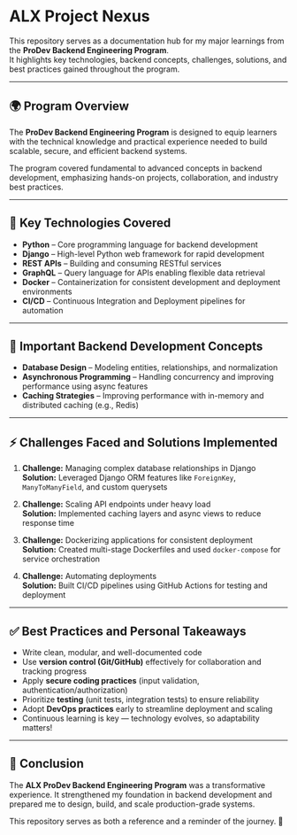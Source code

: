 # ALX Project Nexus

This repository serves as a documentation hub for my major learnings from the **ProDev Backend Engineering Program**.  
It highlights key technologies, backend concepts, challenges, solutions, and best practices gained throughout the program.  

---

## 🌍 Program Overview
The **ProDev Backend Engineering Program** is designed to equip learners with the technical knowledge and practical experience needed to build scalable, secure, and efficient backend systems.  

The program covered fundamental to advanced concepts in backend development, emphasizing hands-on projects, collaboration, and industry best practices.  

---

## 🚀 Key Technologies Covered
- **Python** – Core programming language for backend development  
- **Django** – High-level Python web framework for rapid development  
- **REST APIs** – Building and consuming RESTful services  
- **GraphQL** – Query language for APIs enabling flexible data retrieval  
- **Docker** – Containerization for consistent development and deployment environments  
- **CI/CD** – Continuous Integration and Deployment pipelines for automation  

---

## 🧩 Important Backend Development Concepts
- **Database Design** – Modeling entities, relationships, and normalization  
- **Asynchronous Programming** – Handling concurrency and improving performance using async features  
- **Caching Strategies** – Improving performance with in-memory and distributed caching (e.g., Redis)  

---

## ⚡ Challenges Faced and Solutions Implemented
1. **Challenge:** Managing complex database relationships in Django  
   **Solution:** Leveraged Django ORM features like `ForeignKey`, `ManyToManyField`, and custom querysets  

2. **Challenge:** Scaling API endpoints under heavy load  
   **Solution:** Implemented caching layers and async views to reduce response time  

3. **Challenge:** Dockerizing applications for consistent deployment  
   **Solution:** Created multi-stage Dockerfiles and used `docker-compose` for service orchestration  

4. **Challenge:** Automating deployments  
   **Solution:** Built CI/CD pipelines using GitHub Actions for testing and deployment  

---

## ✅ Best Practices and Personal Takeaways
- Write clean, modular, and well-documented code  
- Use **version control (Git/GitHub)** effectively for collaboration and tracking progress  
- Apply **secure coding practices** (input validation, authentication/authorization)  
- Prioritize **testing** (unit tests, integration tests) to ensure reliability  
- Adopt **DevOps practices** early to streamline deployment and scaling  
- Continuous learning is key — technology evolves, so adaptability matters!  

---

## 📌 Conclusion
The **ALX ProDev Backend Engineering Program** was a transformative experience. It strengthened my foundation in backend development and prepared me to design, build, and scale production-grade systems.  

This repository serves as both a reference and a reminder of the journey. 🚀  
